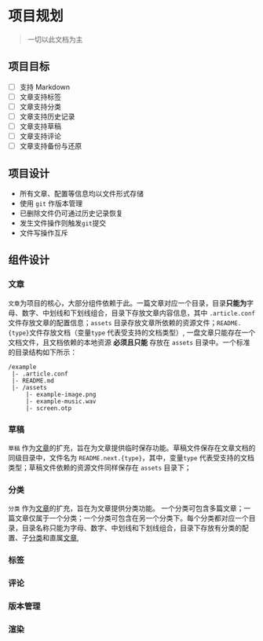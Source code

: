 # 项目规划

> 一切以此文档为主

## 项目目标

- [ ] 支持 Markdown
- [ ] 文章支持标签
- [ ] 文章支持分类
- [ ] 文章支持历史记录
- [ ] 文章支持草稿
- [ ] 文章支持评论
- [ ] 文章支持备份与还原

## 项目设计

- 所有文章、配置等信息均以文件形式存储
- 使用 `git` 作版本管理
- 已删除文件仍可通过历史记录恢复
- 发生文件操作则触发`git`提交
- 文件写操作互斥

## 组件设计

### 文章

`文章`为项目的核心，大部分组件依赖于此。一篇文章对应一个目录，目录**只能为**字母、数字、中划线和下划线组合，目录下存放文章内容信息，其中 `.article.conf`文件存放文章的配置信息；`assets`
目录存放文章所依赖的资源文件；`README.{type}`文件存放文档（变量`type` 代表受支持的文档类型）, 一盘文章只能存在一个文档文件，且文档依赖的本地资源 **必须且只能** 存放在 `assets`
目录中。一个标准的目录结构如下所示：

```text
/example
 |- .article.conf
 |- README.md
 |- /assets
     |- example-image.png
     |- example-music.wav
     |- screen.otp
```

### 草稿

`草稿` 作为[文章](#文章)的扩充，旨在为文章提供临时保存功能。草稿文件保存在文章文档的同级目录中，文件名为 `README.next.{type}`，其中，变量`type`
代表受支持的文档类型；草稿文件依赖的资源文件同样保存在 `assets` 目录下；

### 分类

`分类` 作为[文章](#文章)的扩充，旨在为文章提供分类功能。
一个分类可包含多篇文章；一篇文章仅属于一个分类；一个分类可包含在另一个分类下。每个分类都对应一个目录，目录名称只能为字母、数字、中划线和下划线组合，目录下存放有分类的配置、子[分类](#分类)和直属[文章](#文章),

### 标签

### 评论

### 版本管理

### 渲染
